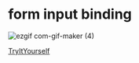# form input binding

![ezgif com-gif-maker (4)](https://user-images.githubusercontent.com/79053495/151647966-6f3697f6-a291-43be-9b79-1fb624c5de3f.gif)

[TryItYourself](https://codepen.io/Cottonwood/pen/WNXQvjJ)
